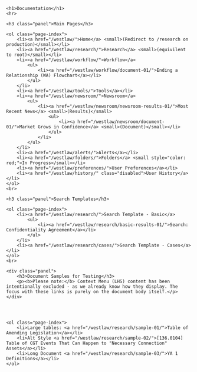 <style>
    ul, ol {
        margin-bottom: 15px;
        font-size: 14px;
    }

    ul {
        list-style: none;
    }

    ol > li {
        margin-bottom: 15px;
    }

    .lv-content-block {
        /*padding: 30px;*/
    }

    .page-index > li > a {
        font-weight: bold;
    }

    .disabled {
        color: #ddd;
        font-weight: normal !important;
    }

    .panel p {
        margin-bottom: 0;
        font-size: 14px;
        color: grey;
    }
</style>

<div class="lv-content-block">

    <h1>Documentation</h1>
    <hr>

    <h3 class="panel">Main Pages</h3>

    <ol class="page-index">
        <li><a href="/westlaw/">Home</a> <small>(Redirect to /research on production)</small></li>
        <li><a href="/westlaw/research/">Research</a> <small>(equivilent to root)</small></li>
        <li><a href="/westlaw/workflow/">Workflow</a>
            <ul>
                <li><a href="/westlaw/workflow/document-01/">Ending a Relationship (WA) Flowchart</a></li>
            </ul>
        </li>
        <li><a href="/westlaw/tools/">Tools</a></li>
        <li><a href="/westlaw/newsroom/">Newsroom</a>
            <ul>
                <li><a href="/westlaw/newsroom/newsroom-results-01/">Most Recent News</a> <small>(Results)</small>
                    <ul>
                        <li><a href="/westlaw/newsroom/document-01/">Market Grows in Confidence</a> <small>(Document)</small></li>
                    </ul>
                </li>
            </ul>
        </li>
        <li><a href="/westlaw/alerts/">Alerts</a></li>
        <li><a href="/westlaw/folders/">Folders</a> <small style="color: red;">In Progress</small></li>
        <li><a href="/westlaw/preferences/">User Preferences</a></li>
        <li><a href="/westlaw/history/" class="disabled">User History</a></li>
    </ol>
    <br>

    <h3 class="panel">Search Templates</h3>

    <ol class="page-index">
        <li><a href="/westlaw/research/">Search Template - Basic</a>
            <ul>
                <li><a href="/westlaw/research/basic-results-01/">Search: Confidentiality Agreement</a></li>
            </ul>
        </li>
        <li><a href="/westlaw/research/cases/">Search Template - Cases</a></li>
    </ol>
    <br>

    <div class="panel">
        <h3>Document Samples for Testing</h3>
        <p><b>Please note:</b> Context Menu (LHS) content has been intentionally excluded - as we already know how they display. The focus with these links is purely on the document body itself.</p>
    </div>




    <ol class="page-index">
        <li>Large tables: <a href="/westlaw/research/sample-01/">Table of Amending Legislation</a></li>
        <li>Alt Style <a href="/westlaw/research/sample-02/">[136.0104] Table of CGT Events That Can Happen to "Necessary Connection" Assets</a></li>
        <li>Long Document <a href="/westlaw/research/sample-03/">YA 1 Definitions</a></li>
    </ol>

</div>

